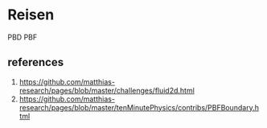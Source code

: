 # Reisen
PBD PBF


## references

1. https://github.com/matthias-research/pages/blob/master/challenges/fluid2d.html
2. https://github.com/matthias-research/pages/blob/master/tenMinutePhysics/contribs/PBFBoundary.html